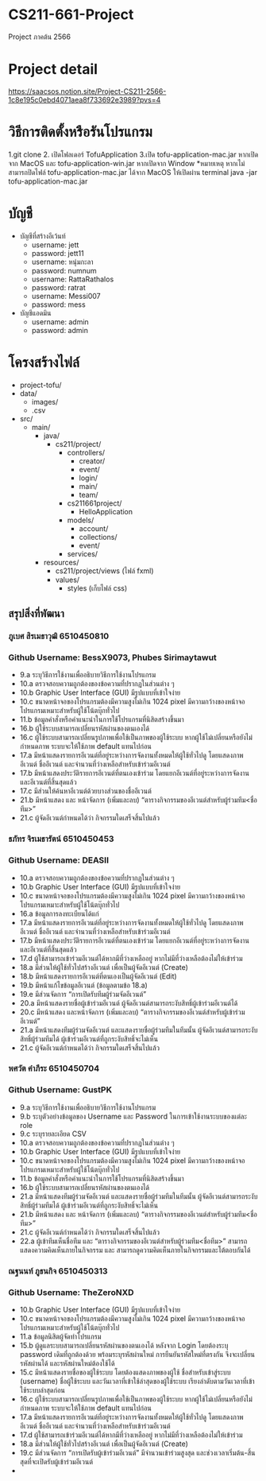 # CS211-661-Project
Project ภาคต้น 2566



# Project detail
https://saacsos.notion.site/Project-CS211-2566-1c8e195c0ebd4071aea8f733692e3989?pvs=4


# วิธีการติดตั้งหรือรันโปรแกรม
1.git clone 
2. เปิดโฟลเดอร์ TofuApplication
3.เปิด tofu-application-mac.jar หากเปิดจาก MacOS และ tofu-application-win.jar หากเปิดจาก Window
*หมายเหตุ หากเไม่สามารถปิดไฟล์ tofu-application-mac.jar ได้จาก MacOS ให้เปิดผ่าน terminal java -jar tofu-application-mac.jar

# บัญชี
- บัญชีที่สร้างอีเว้นท์
    - username: jett
    - password: jett11
    - username: หนุ่มกะลา
    - password: numnum
    - username: RattaRathalos
    - password: ratrat
    - username: Messi007
    - password: mess
- บัญชีแอดมิน
    - username: admin
    - password: admin


# โครงสร้างไฟล์
- project-tofu/
- data/
    - images/
    - .csv
- src/
    - main/
        - java/
            - cs211/project/
                - controllers/
                    - creator/
                    - event/
                    - login/
                    - main/
                    - team/
                - cs211661project/
                    - HelloApplication
                - models/
                    - account/
                    - collections/
                    - event/
                - services/
        - resources/
            - cs211/project/views (ไฟล์ fxml)
            - values/
                - styles (เก็บไฟล์ css)




## สรุปสิ่งที่พัฒนา

### ภูเบศ สิรเมธาวุฒิ 6510450810
### Github Username: BessX9073, Phubes Sirimaytawut
- 9.a ระบุวิธีการใช้งานเพื่ออธิบายวิธีการใช้งานโปรแกรม
- 10.a ตรวจสอบความถูกต้องของข้อความที่ปรากฏในส่วนต่าง ๆ
- 10.b Graphic User Interface (GUI) มีรูปแบบที่เข้าใจง่าย
- 10.c ขนาดหน้าจอของโปรแกรมต้องมีความสูงไม่เกิน 1024 pixel มีความกว้างของหน้าจอโปรแกรมเหมาะสําหรับผู้ใช้โน้ตบุ๊กทั่วไป
- 11.b ข้อมูลคําสั่งหรือคําแนะนําในการใช้โปรแกรมที่นิสิตสร้างขึ้นมา
- 16.b ผู้ใช้ระบบสามารถเปลี่ยนรหัสผ่านของตนเองได้
- 16.c ผู้ใช้ระบบสามารถเปลี่ยนรูปภาพเพื่อใช้เป็นภาพของผู้ใช้ระบบ หากผู้ใช้ไม่เปลี่ยนหรือยังไม่กำหนดภาพ ระบบจะให้ใช้ภาพ default แทนไปก่อน
- 17.a มีหน้าแสดงรายการอีเวนต์ที่อยู่ระหว่างการจัดงานทั้งหมดให้ผู้ใช้ทั่วไปดู โดยแสดงภาพอีเวนต์ ชื่ออีเวนต์ และจำนวนที่ว่างเหลือสำหรับเข้าร่วมอีเวนต์
- 17.b มีหน้าแสดงประวัติรายการอีเวนต์ที่ตนเองเข้าร่วม โดยแยกอีเวนต์ที่อยู่ระหว่างการจัดงาน และอีเวนต์ที่สิ้นสุดแล้ว
- 17.c มีส่วนให้ค้นหาอีเวนต์ด้วยบางส่วนของชื่ออีเวนต์
- 21.b มีหน้าแสดง และ หน้าจัดการ (เพิ่มและลบ)  “ตารางกิจกรรมของอีเวนต์สำหรับผู้ร่วมทีม<ชื่อทีม>”
- 21.c ผู้จัดอีเวนต์กำหนดได้ว่า กิจกรรมใดเสร็จสิ้นไปแล้ว

### ธภัทร จิรเมธารัตน์ 6510450453
### Github Username: DEASII
- 10.a ตรวจสอบความถูกต้องของข้อความที่ปรากฏในส่วนต่าง ๆ
- 10.b Graphic User Interface (GUI) มีรูปแบบที่เข้าใจง่าย
- 10.c ขนาดหน้าจอของโปรแกรมต้องมีความสูงไม่เกิน 1024 pixel มีความกว้างของหน้าจอโปรแกรมเหมาะสําหรับผู้ใช้โน้ตบุ๊กทั่วไป
- 16.a ข้อมูลการลงทะเบียนได้แก่
- 17.a มีหน้าแสดงรายการอีเวนต์ที่อยู่ระหว่างการจัดงานทั้งหมดให้ผู้ใช้ทั่วไปดู โดยแสดงภาพอีเวนต์ ชื่ออีเวนต์ และจำนวนที่ว่างเหลือสำหรับเข้าร่วมอีเวนต์
- 17.b มีหน้าแสดงประวัติรายการอีเวนต์ที่ตนเองเข้าร่วม โดยแยกอีเวนต์ที่อยู่ระหว่างการจัดงาน และอีเวนต์ที่สิ้นสุดแล้ว
- 17.d ผู้ใช้สามารถเข้าร่วมอีเวนต์ได้หากมีที่ว่างเหลืออยู่ หากไม่มีที่ว่างเหลือต้องไม่ให้เข้าร่วม
- 18.a มีส่วนให้ผู้ใช้ทั่วไปสร้างอีเวนต์ เพื่อเป็นผู้จัดอีเวนต์ (Create)
- 18.b มีหน้าแสดงรายการอีเวนต์ที่ตนเองเป็นผู้จัดอีเวนต์ (Edit)
- 19.b มีหน้าแก้ไขข้อมูลอีเวนต์ (ข้อมูลตามข้อ 18.a)
- 19.e มีส่วนจัดการ “การเปิดรับทีมผู้ร่วมจัดอีเวนต์”
- 20.a มีหน้าแสดงรายชื่อผู้เข้าร่วมอีเวนต์ ผู้จัดอีเวนต์สามารถระงับสิทธิ์ผู้เข้าร่วมอีเวนต์ได้
- 20.c มีหน้าแสดง และหน้าจัดการ (เพิ่มและลบ) “ตารางกิจกรรมของอีเวนต์สำหรับผู้เข้าร่วมอีเวนต์”
- 21.a มีหน้าแสดงทีมผู้ร่วมจัดอีเวนต์ และแสดงรายชื่อผู้ร่วมทีมในทีมนั้น ผู้จัดอีเวนต์สามารถระงับสิทธิ์ผู้ร่วมทีมได้ ผู้เข้าร่วมอีเวนต์ที่ถูกระงับสิทธิ์จะไม่เห็น
- 21.c ผู้จัดอีเวนต์กำหนดได้ว่า กิจกรรมใดเสร็จสิ้นไปแล้ว

### พศวัต คำภีระ 6510450704
### Github Username: GustPK
-  9.a ระบุวิธีการใช้งานเพื่ออธิบายวิธีการใช้งานโปรแกรม
-  9.b ระบุตัวอย่างข้อมูลของ Username และ Password ในการเข้าใช้งานระบบของแต่ละ role
-  9.c ระบุรายละเอียด CSV
- 10.a ตรวจสอบความถูกต้องของข้อความที่ปรากฏในส่วนต่าง ๆ
- 10.b Graphic User Interface (GUI) มีรูปแบบที่เข้าใจง่าย
- 10.c ขนาดหน้าจอของโปรแกรมต้องมีความสูงไม่เกิน 1024 pixel มีความกว้างของหน้าจอโปรแกรมเหมาะสําหรับผู้ใช้โน้ตบุ๊กทั่วไป
- 11.b ข้อมูลคําสั่งหรือคําแนะนําในการใช้โปรแกรมที่นิสิตสร้างขึ้นมา
- 16.b ผู้ใช้ระบบสามารถเปลี่ยนรหัสผ่านของตนเองได้
- 21.a มีหน้าแสดงทีมผู้ร่วมจัดอีเวนต์ และแสดงรายชื่อผู้ร่วมทีมในทีมนั้น ผู้จัดอีเวนต์สามารถระงับสิทธิ์ผู้ร่วมทีมได้ ผู้เข้าร่วมอีเวนต์ที่ถูกระงับสิทธิ์จะไม่เห็น
- 21.b มีหน้าแสดง และ หน้าจัดการ (เพิ่มและลบ)  “ตารางกิจกรรมของอีเวนต์สำหรับผู้ร่วมทีม<ชื่อทีม>”
- 21.c ผู้จัดอีเวนต์กำหนดได้ว่า กิจกรรมใดเสร็จสิ้นไปแล้ว
- 22.a ผู้เข้าทีมเห็นชื่อทีม และ “ตารางกิจกรรมของอีเวนต์สำหรับผู้ร่วมทีม<ชื่อทีม>” สามารถแสดงความคิดเห็นภายในกิจกรรม และ สามารถดูความคิดเห็นภายในกิจกรรมและโต้ตอบกันได้


### ณฐนนท์ ภูธนกิจ 6510450313
### Github Username: TheZeroNXD
- 10.b Graphic User Interface (GUI) มีรูปแบบที่เข้าใจง่าย
- 10.c ขนาดหน้าจอของโปรแกรมต้องมีความสูงไม่เกิน 1024 pixel มีความกว้างของหน้าจอโปรแกรมเหมาะสําหรับผู้ใช้โน้ตบุ๊กทั่วไป
- 11.a ข้อมูลนิสิตผู้จัดทําโปรแกรม
- 15.b ผู้ดูแลระบบสามารถเปลี่ยนรหัสผ่านของตนเองได้ หลังจาก Login โดยต้องระบุ password เดิมที่ถูกต้องด้วย พร้อมระบุรหัสผ่านใหม่ การยืนยันรหัสใหม่ที่ตรงกัน จึงจะเปลี่ยนรหัสผ่านได้ และรหัสผ่านใหม่ต้องใช้ได้
- 15.c มีหน้าแสดงรายชื่อของผู้ใช้ระบบ โดยต้องแสดงภาพของผู้ใช้ ชื่อสำหรับเข้าสู่ระบบ (username) ชื่อผู้ใช้ระบบ และวันเวลาที่เข้าใช้ล่าสุดของผู้ใช้ระบบ เรียงลำดับตามวันเวลาที่เข้าใช้ระบบล่าสุดก่อน
- 16.c ผู้ใช้ระบบสามารถเปลี่ยนรูปภาพเพื่อใช้เป็นภาพของผู้ใช้ระบบ หากผู้ใช้ไม่เปลี่ยนหรือยังไม่กำหนดภาพ ระบบจะให้ใช้ภาพ default แทนไปก่อน
- 17.a มีหน้าแสดงรายการอีเวนต์ที่อยู่ระหว่างการจัดงานทั้งหมดให้ผู้ใช้ทั่วไปดู โดยแสดงภาพอีเวนต์ ชื่ออีเวนต์ และจำนวนที่ว่างเหลือสำหรับเข้าร่วมอีเวนต์
- 17.d ผู้ใช้สามารถเข้าร่วมอีเวนต์ได้หากมีที่ว่างเหลืออยู่ หากไม่มีที่ว่างเหลือต้องไม่ให้เข้าร่วม
- 18.a มีส่วนให้ผู้ใช้ทั่วไปสร้างอีเวนต์ เพื่อเป็นผู้จัดอีเวนต์ (Create)
- 19.c มีส่วนจัดการ “การเปิดรับผู้เข้าร่วมอีเวนต์” มีจำนวนเข้าร่วมสูงสุด และช่วงเวลาเริ่มต้น-สิ้นสุดที่จะเปิดรับผู้เข้าร่วมอีเวนต์
- 
